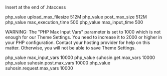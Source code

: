 Insert at the end of .htaccess

php_value upload_max_filesize 512M
php_value post_max_size 512M
php_value max_execution_time 500
php_value max_input_time 500

WARNING: The "PHP Max Input Vars" parameter is set to 1000 which is not enough for our Theme Settings. 
You need to increase it to 2000 or higher in your PHP configuration. 
Contact your hosting provider for help on this matter. 
Otherwise, you will not be able to save Theme Settings.

php_value max_input_vars 10000
php_value suhosin.get.max_vars 10000
php_value suhosin.post.max_vars 10000
php_value suhosin.request.max_vars 10000